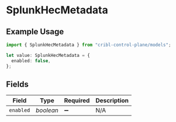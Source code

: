 # SplunkHecMetadata

## Example Usage

```typescript
import { SplunkHecMetadata } from "cribl-control-plane/models";

let value: SplunkHecMetadata = {
  enabled: false,
};
```

## Fields

| Field              | Type               | Required           | Description        |
| ------------------ | ------------------ | ------------------ | ------------------ |
| `enabled`          | *boolean*          | :heavy_minus_sign: | N/A                |